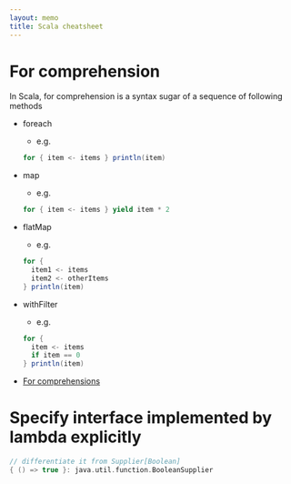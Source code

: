 ```yaml
---
layout: memo
title: Scala cheatsheet
---
```


# For comprehension
In Scala, for comprehension is a syntax sugar of a sequence of following methods
- foreach
  - e.g.
  ```scala
  for { item <- items } println(item)
  ```
- map
  - e.g.
  ```scala
  for { item <- items } yield item * 2
  ```
- flatMap
  - e.g.
  ```scala
  for {
    item1 <- items
    item2 <- otherItems
  } println(item)
  ```
- withFilter
  - e.g.
  ```scala
  for {
    item <- items
    if item == 0
  } println(item)
  ```

- [For comprehensions](https://docs.scala-lang.org/tour/for-comprehensions.html)

# Specify interface implemented by lambda explicitly
```scala
// differentiate it from Supplier[Boolean]
{ () => true }: java.util.function.BooleanSupplier
```
